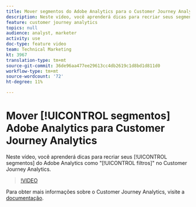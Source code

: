 ```yaml
---
title: Mover segmentos do Adobe Analytics para o Customer Journey Analytics
description: Neste vídeo, você aprenderá dicas para recriar seus segmentos do Adobe Analytics como "filtros" no Customer Journey Analytics.
feature: customer journey analytics
topics: null
audience: analyst, marketer
activity: use
doc-type: feature video
team: Technical Marketing
kt: 3967
translation-type: tm+mt
source-git-commit: 36de96aa477ee29613cc4db2619c1d8bd1d811d0
workflow-type: tm+mt
source-wordcount: '72'
ht-degree: 11%

---
```



# Mover [!UICONTROL segmentos] Adobe Analytics para Customer Journey Analytics

Neste vídeo, você aprenderá dicas para recriar seus [!UICONTROL segmentos] do Adobe Analytics como &quot;[!UICONTROL filtros]&quot; no Customer Journey Analytics.

>[!VIDEO](https://video.tv.adobe.com/v/31982/?quality=12)

Para obter mais informações sobre o Customer Journey Analytics, visite a [documentação](https://docs.adobe.com/content/help/pt-BR/analytics-platform/using/cja-landing.html).
